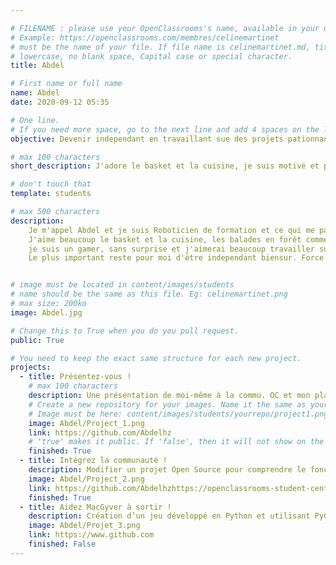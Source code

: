 ```yaml
---

# FILENAME : please use your OpenClassrooms's name, available in your url.
# Example: https://openclassrooms.com/membres/celinemartinet
# must be the name of your file. If file name is celinemartinet.md, title is celinemartinet.
# lowercase, no blank space, Capital case or special character.
title: Abdel

# First name or full name
name: Abdel
date: 2020-09-12 05:35

# One line.
# If you need more space, go to the next line and add 4 spaces on the left, as in 'description'.
objective: Devenir independant en travaillant sue des projets pationnant de n'import où.

# max 100 characters
short_description: J'adore le basket et la cuisine, je suis motivé et près à apprendre au sein de cette communauté.

# don't touch that
template: students

# max 500 characters
description:
    Je m'appel Abdel et je suis Roboticien de formation et ce qui me pationne ce sont les drones !!(Sans le coté skynet biensur XD !).
    J'aime beaucoup le basket et la cuisine, les balades en forêt comme les sortie en mer(quand c'est possible).
    je suis un gamer, sans surprise et j'aimerai beaucoup travailler sur des projets impliquant la robotique et les jeux video.
    Le plus important reste pour moi d'étre independant biensur. Force et courage à vous tous !!!


# image must be located in content/images/students
# name should be the same as this file. Eg: celinemartinet.png
# max size: 200ko
image: Abdel.jpg

# Change this to True when you do you pull request.
public: True

# You need to keep the exact same structure for each new project.
projects:
  - title: Présentez-vous !
    # max 100 characters
    description: Une présentation de moi-même à la commu. OC et mon planning de formation.
    # Create a new repository for your images. Name it the same as your nickname and profile picture.
    # Image must be here: content/images/students/yourrepo/project1.png
    image: Abdel/Project_1.png
    link: https://github.com/Abdelhz
    # 'true' makes it public. If 'false', then it will not show on the website.
    finished: True
  - title: Intégrez la communauté !
    description: Modifier un projet Open Source pour comprendre le fonctionnement de Git, de Github et des pull requests.
    image: Abdel/Project_2.png
    link: https://github.com/Abdelhzhttps://openclassrooms-student-center.github.io/presentation/students/ratus.html
    finished: True
  - title: Aidez MacGyver à sortir !
    description: Création d’un jeu développé en Python et utilisant PyGame.
    image: Abdel/Projet_3.png
    link: https://www.github.com
    finished: False
---
```

